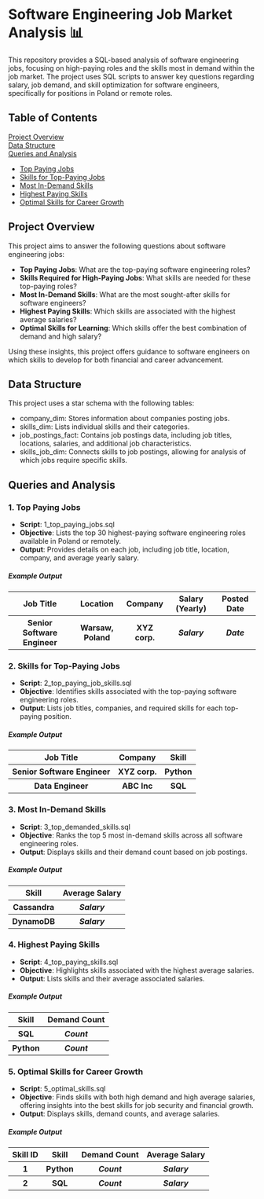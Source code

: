 <h1>Software Engineering Job Market Analysis 📊</h1>

<p>This repository provides a SQL-based analysis of software engineering jobs, focusing on high-paying roles and the skills most in demand within the job market. The project uses SQL scripts to answer key questions regarding salary, job demand, and skill optimization for software engineers, specifically for positions in Poland or remote roles.</p>

<h2>Table of Contents</h2>

<a href="#section1">Project Overview</a> <br />
<a href="#section2">Data Structure</a> <br />
<a href="#section3">Queries and Analysis</a>
<ul>
        <li><a href="#section4">Top Paying Jobs </li></a>
        <li><a href="#section5">Skills for Top-Paying Jobs </li></a>
        <li><a href="#section6">Most In-Demand Skills </li></a>
        <li><a href="#section7">Highest Paying Skills </li></a>
        <li><a href="#section8">Optimal Skills for Career Growth </li></a>
</ul>
<div class="section 1" id="section1">
<h2>Project Overview</h2>
This project aims to answer the following questions about software engineering jobs:
<ul>
        <li><b>Top Paying Jobs</b>: What are the top-paying software engineering roles?</li>
        <li><b>Skills Required for High-Paying Jobs</b>: What skills are needed for these top-paying roles?</li>
        <li><b>Most In-Demand Skills</b>: What are the most sought-after skills for software engineers?</li>
        <li><b>Highest Paying Skills</b>: Which skills are associated with the highest average salaries?</li>
        <li><b>Optimal Skills for Learning</b>: Which skills offer the best combination of demand and high salary?</li>
</ul>
Using these insights, this project offers guidance to software engineers on which skills to develop for both financial and career advancement.
</div>
<div class="section 2" id="section2">
<h2>Data Structure</h2>
This project uses a star schema with the following tables:
<ul>
        <li>company_dim: Stores information about companies posting jobs.</li>
        <li>skills_dim: Lists individual skills and their categories.</li>
        <li>job_postings_fact: Contains job postings data, including job titles, locations, salaries, and additional job characteristics.</li>
        <li>skills_job_dim: Connects skills to job postings, allowing for analysis of which jobs require specific skills.</li>
</ul>
</div>
<div class="section 3" id="section3">
<h2>Queries and Analysis</h2>
<div class="section 4" id="section4">
<h3>1. Top Paying Jobs</h3>
<ul>
        <li><b>Script</b>: 1_top_paying_jobs.sql</li>
        <li><b>Objective</b>: Lists the top 30 highest-paying software engineering roles available in Poland or remotely.</li>
        <li><b>Output</b>: Provides details on each job, including job title, location, company, and average yearly salary.</li>
</ul>
<h5>Example Output</h5>
<table>
  <tr>
    <th><b>Job Title</b></th>
    <th><b>Location</b></th>
    <th><b>Company</b></th>
    <th><b>Salary (Yearly)</b></th> 
    <th><b>Posted Date</b></th>      
  </tr>
  <tr>
    <th>Senior Software Engineer</th>
    <th>Warsaw, Poland</th>
    <th>XYZ corp.</th>  
    <th><i>Salary</i></th> 
    <th><i>Date</i></th>      
  </tr>      
</table>
</div>
<div class="section 5" id="section5">
<h3>2. Skills for Top-Paying Jobs</h3>
<ul>
        <li><b>Script</b>: 2_top_paying_job_skills.sql</li>
        <li><b>Objective</b>: Identifies skills associated with the top-paying software engineering roles.</li>
        <li><b>Output</b>: Lists job titles, companies, and required skills for each top-paying position.</li>
</ul>
<h5>Example Output</h5>
<table>
  <tr>
    <th><b>Job Title</b></th>
    <th><b>Company</b></th>
    <th><b>Skill</b></th>
  </tr>
    <tr>
      <th>Senior Software Engineer</th>
      <th>XYZ corp.</th>  
      <th>Python</th>
    </tr>      
    <tr>
      <th>Data Engineer</th>
      <th>ABC Inc</th>  
      <th>SQL</th>
    </tr>  
</table>
</div>
<div class="section 6" id="section6">
<h3>3. Most In-Demand Skills</h3>
  <ul>
    <li><b>Script</b>: 3_top_demanded_skills.sql
    <li><b>Objective</b>: Ranks the top 5 most in-demand skills across all software engineering roles.
    <li><b>Output</b>: Displays skills and their demand count based on job postings.
  </ul>
<h5>Example Output</h5>
  <table>
    <tr>
      <th><b>Skill</b></th>
      <th><b>Average Salary</b></th>   
    </tr>
    <tr>
      <th>Cassandra</th>
      <th><i>Salary</i></th>  
    </tr>      
    <tr>
      <th>DynamoDB</th>
      <th><i>Salary</i></th>  
    </tr>      
</table>
</div>
<div class="section 7" id="section7"> 
<h3>4. Highest Paying Skills</h3>
  <ul>
    <li><b>Script</b>: 4_top_paying_skills.sql</li>
    <li><b>Objective</b>: Highlights skills associated with the highest average salaries.</li>
    <li><b>Output</b>: Lists skills and their average associated salaries.</li>
  </ul>
<h5>Example Output</h5>
  <table>
  <tr>
    <th><b>Skill</b></th>
    <th><b>Demand Count</b></th>   
  </tr>
  <tr>
    <th>SQL</th>
    <th><i>Count</i></th>  
  </tr>      
  <tr>
    <th>Python</th>
    <th><i>Count</i></th>  
  </tr>      
</table>
</div>
<div class="section 8" id="section8"> 
<h3>5. Optimal Skills for Career Growth</h3>
  <ul>
    <li><b>Script</b>: 5_optimal_skills.sql</li>
    <li><b>Objective</b>: Finds skills with both high demand and high average salaries, offering insights into the best skills for job security and       financial growth.</li>
    <li><b>Output</b>: Displays skills, demand counts, and average salaries.</li>
  </ul>
<h5>Example Output</h5>
  <table>
    <tr>
      <th><b>Skill ID</b></th>
      <th><b>Skill</b></th>
      <th><b>Demand Count</b></th>
      <th><b>Average Salary</b></th>
    </tr>
    <tr>
      <th>1</th>
      <th>Python</th>
      <th><i>Count</i></th>  
      <th><i>Salary</i></th>     
    </tr> 
    <tr>
      <th>2</th>
      <th>SQL</th>
      <th><i>Count</i></th>  
      <th><i>Salary</i></th>     
    </tr>      
  </table>
</div>
